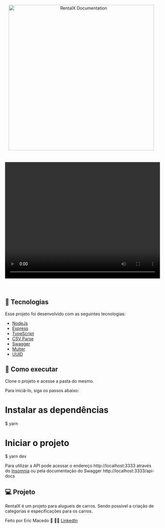 <p align="center">
  <img alt="RentalX Documentation" src="https://user-images.githubusercontent.com/68076508/172254431-c369b3f9-91a4-4991-ba12-4329bda1a05a.png" width="480px">
</p>

<h1 align="center">
    <video width="512" height="384" controls >
      <source src="https://user-images.githubusercontent.com/68076508/172255732-58d80833-1bdf-4539-8206-0ba86d95ba10.mp4" type="video/mp4">
    </video>
</h1>

<br>

## 🧪 Tecnologias

Esse projeto foi desenvolvido com as seguintes tecnologias:

- [NodeJs](https://nodejs.org/en/)
- [Express](https://expressjs.com/pt-br/)
- [TypeScript](https://www.typescriptlang.org/)
- [CSV Parse](https://csv.js.org/parse/)
- [Swagger](https://swagger.io/)
- [Multer](https://github.com/expressjs/multer)
- [UUID](https://www.npmjs.com/package/uuid)

## 🚀 Como executar

Clone o projeto e acesse a pasta do mesmo.

Para iniciá-lo, siga os passos abaixo:

# Instalar as dependências
$ yarn

# Iniciar o projeto
$ yarn dev

Para utilizar a API pode acessar o endereço http://localhost:3333 através do [Insomnia](https://insomnia.rest/download) ou pela documentação do Swagger http://localhost:3333/api-docs

## 💻 Projeto

RentalX é um projeto para alugueis de carros. Sendo possível a criação de categorias e especificações para os carros.

Feito por Eric Macedo 🌌  👋🏻 [LinkedIn](https://www.linkedin.com/in/eric-macedo-dev/)
